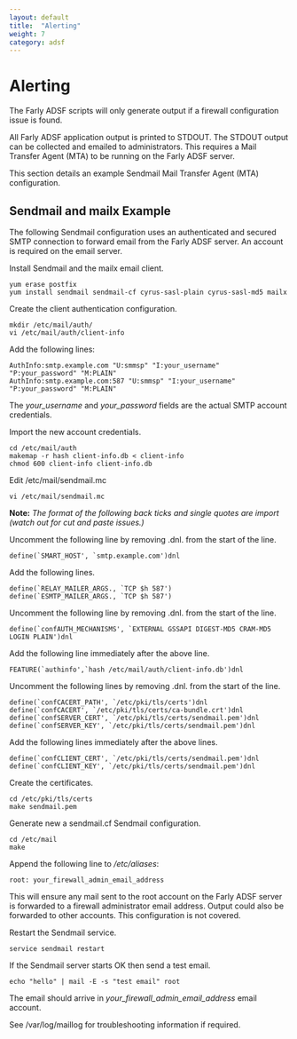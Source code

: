 ```yaml
---
layout: default
title:  "Alerting"
weight: 7
category: adsf
---
```


# Alerting

The Farly ADSF scripts will only generate output if a firewall configuration issue is found.

All Farly ADSF application output is printed to STDOUT. The STDOUT output can be collected and emailed to administrators. This requires a Mail Transfer Agent (MTA) to be running on the Farly ADSF server.

This section details an example Sendmail Mail Transfer Agent (MTA) configuration.

## Sendmail and mailx Example

The following Sendmail configuration uses an authenticated and secured SMTP connection to forward email from the Farly ADSF server. An account is required on the email server.

Install Sendmail and the mailx email client.

    yum erase postfix
    yum install sendmail sendmail-cf cyrus-sasl-plain cyrus-sasl-md5 mailx

Create the client authentication configuration.

    mkdir /etc/mail/auth/
    vi /etc/mail/auth/client-info

Add the following lines:

    AuthInfo:smtp.example.com "U:smmsp" "I:your_username" "P:your_password" "M:PLAIN"
    AuthInfo:smtp.example.com:587 "U:smmsp" "I:your_username" "P:your_password" "M:PLAIN"

The *your_username* and *your_password* fields are the actual SMTP account credentials.

Import the new account credentials.

    cd /etc/mail/auth
    makemap -r hash client-info.db < client-info
    chmod 600 client-info client-info.db

Edit /etc/mail/sendmail.mc

    vi /etc/mail/sendmail.mc

**Note:** *The format of the following back ticks and single quotes are import (watch out for cut and paste issues.)*

Uncomment the following line by removing .dnl. from the start of the line.

    define(`SMART_HOST', `smtp.example.com')dnl

Add the following lines.

    define(`RELAY_MAILER_ARGS., `TCP $h 587')
    define(`ESMTP_MAILER_ARGS., `TCP $h 587')

Uncomment the following line by removing .dnl. from the start of the line.

    define(`confAUTH_MECHANISMS', `EXTERNAL GSSAPI DIGEST-MD5 CRAM-MD5 LOGIN PLAIN')dnl

Add the following line immediately after the above line.

    FEATURE(`authinfo',`hash /etc/mail/auth/client-info.db')dnl

Uncomment the following lines by removing .dnl. from the start of the line.

    define(`confCACERT_PATH', `/etc/pki/tls/certs')dnl
    define(`confCACERT', `/etc/pki/tls/certs/ca-bundle.crt')dnl
    define(`confSERVER_CERT', `/etc/pki/tls/certs/sendmail.pem')dnl
    define(`confSERVER_KEY', `/etc/pki/tls/certs/sendmail.pem')dnl

Add the following lines immediately after the above lines.

    define(`confCLIENT_CERT', `/etc/pki/tls/certs/sendmail.pem')dnl
    define(`confCLIENT_KEY', `/etc/pki/tls/certs/sendmail.pem')dnl

Create the certificates.

    cd /etc/pki/tls/certs
    make sendmail.pem

Generate new a sendmail.cf Sendmail configuration.

    cd /etc/mail
    make

Append the following line to */etc/aliases*:

    root: your_firewall_admin_email_address

This will ensure any mail sent to the root account on the Farly ADSF server is forwarded to a firewall administrator email address. Output could also be forwarded to other accounts. This configuration is not covered.

Restart the Sendmail service.

    service sendmail restart

If the Sendmail server starts OK then send a test email.

    echo "hello" | mail -E -s "test email" root

The email should arrive in *your_firewall_admin_email_address* email account.

See /var/log/maillog for troubleshooting information if required.

